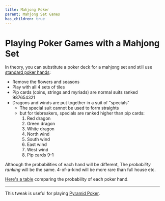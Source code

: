 ```yaml
---
title: Mahjong Poker
parent: Mahjong Set Games
has_children: true
---
```


# Playing Poker Games with a Mahjong Set

In theory, 
you can substitute a poker deck for a mahjong set 
and still use [standard poker hands](category-poker):

- Remove the flowers and seasons
- Play with all 4 sets of tiles
- Pip cards (coins, strings and myriads) are normal suits ranked 987654321
- Dragons and winds are put together in a suit of "specials"
    - The special suit cannot be used to form straights
    - but for tiebreakers, specials are ranked higher than pip cards:
        1. Red dragon
        2. Green dragon
        3. White dragon
        4. North wind
        5. South wind
        6. East wind
        7. West wind
        8. Pip cards 9-1

Although the probabilities of each hand will be different,
The *probability ranking* will be the same. 
4-of-a-kind will be more rare than full house etc.

[Here's a table](mahjong-poker-odds) comparing the probability of each poker hand.

---

This tweak is useful for playing [Pyramid Poker](https://www.robertmwinslow.com/games/rules/poker-pyramid.html).
